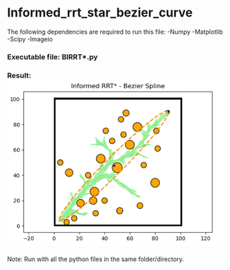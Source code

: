 # Informed_rrt_star_bezier_curve


The following dependencies are required to run this file:
-Numpy
-Matplotlib
-Scipy
-Imageio

### Executable file: BIRRT*.py

### Result: !["Bezier Curve Based Informed RRT*"](https://github.com/shivamdhakad/Informed_rrt_star_bezier_curve/blob/main/BIRRT_star.png)

Note: Run with all the python files in the same folder/directory.
